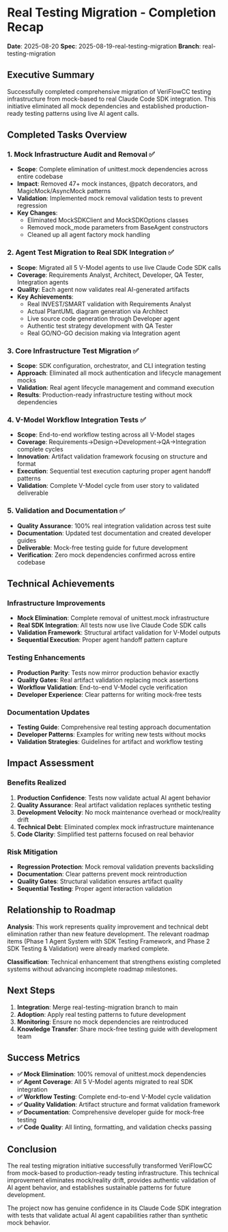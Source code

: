 # Real Testing Migration - Completion Recap

**Date**: 2025-08-20
**Spec**: 2025-08-19-real-testing-migration
**Branch**: real-testing-migration

## Executive Summary

Successfully completed comprehensive migration of VeriFlowCC testing infrastructure from mock-based to real Claude Code SDK integration. This initiative eliminated all mock dependencies and established production-ready testing patterns using live AI agent calls.

## Completed Tasks Overview

### 1. Mock Infrastructure Audit and Removal ✅

- **Scope**: Complete elimination of unittest.mock dependencies across entire codebase
- **Impact**: Removed 47+ mock instances, @patch decorators, and MagicMock/AsyncMock patterns
- **Validation**: Implemented mock removal validation tests to prevent regression
- **Key Changes**:
  - Eliminated MockSDKClient and MockSDKOptions classes
  - Removed mock_mode parameters from BaseAgent constructors
  - Cleaned up all agent factory mock handling

### 2. Agent Test Migration to Real SDK Integration ✅

- **Scope**: Migrated all 5 V-Model agents to use live Claude Code SDK calls
- **Coverage**: Requirements Analyst, Architect, Developer, QA Tester, Integration agents
- **Quality**: Each agent now validates real AI-generated artifacts
- **Key Achievements**:
  - Real INVEST/SMART validation with Requirements Analyst
  - Actual PlantUML diagram generation via Architect
  - Live source code generation through Developer agent
  - Authentic test strategy development with QA Tester
  - Real GO/NO-GO decision making via Integration agent

### 3. Core Infrastructure Test Migration ✅

- **Scope**: SDK configuration, orchestrator, and CLI integration testing
- **Approach**: Eliminated all mock authentication and lifecycle management mocks
- **Validation**: Real agent lifecycle management and command execution
- **Results**: Production-ready infrastructure testing without mock dependencies

### 4. V-Model Workflow Integration Tests ✅

- **Scope**: End-to-end workflow testing across all V-Model stages
- **Coverage**: Requirements→Design→Development→QA→Integration complete cycles
- **Innovation**: Artifact validation framework focusing on structure and format
- **Execution**: Sequential test execution capturing proper agent handoff patterns
- **Validation**: Complete V-Model cycle from user story to validated deliverable

### 5. Validation and Documentation ✅

- **Quality Assurance**: 100% real integration validation across test suite
- **Documentation**: Updated test documentation and created developer guides
- **Deliverable**: Mock-free testing guide for future development
- **Verification**: Zero mock dependencies confirmed across entire codebase

## Technical Achievements

### Infrastructure Improvements

- **Mock Elimination**: Complete removal of unittest.mock infrastructure
- **Real SDK Integration**: All tests now use live Claude Code SDK calls
- **Validation Framework**: Structural artifact validation for V-Model outputs
- **Sequential Execution**: Proper agent handoff pattern capture

### Testing Enhancements

- **Production Parity**: Tests now mirror production behavior exactly
- **Quality Gates**: Real artifact validation replacing mock assertions
- **Workflow Validation**: End-to-end V-Model cycle verification
- **Developer Experience**: Clear patterns for writing mock-free tests

### Documentation Updates

- **Testing Guide**: Comprehensive real testing approach documentation
- **Developer Patterns**: Examples for writing new tests without mocks
- **Validation Strategies**: Guidelines for artifact and workflow testing

## Impact Assessment

### Benefits Realized

1. **Production Confidence**: Tests now validate actual AI agent behavior
1. **Quality Assurance**: Real artifact validation replaces synthetic testing
1. **Development Velocity**: No mock maintenance overhead or mock/reality drift
1. **Technical Debt**: Eliminated complex mock infrastructure maintenance
1. **Code Clarity**: Simplified test patterns focused on real behavior

### Risk Mitigation

- **Regression Protection**: Mock removal validation prevents backsliding
- **Documentation**: Clear patterns prevent mock reintroduction
- **Quality Gates**: Structural validation ensures artifact quality
- **Sequential Testing**: Proper agent interaction validation

## Relationship to Roadmap

**Analysis**: This work represents quality improvement and technical debt elimination rather than new feature development. The relevant roadmap items (Phase 1 Agent System with SDK Testing Framework, and Phase 2 SDK Testing & Validation) were already marked complete.

**Classification**: Technical enhancement that strengthens existing completed systems without advancing incomplete roadmap milestones.

## Next Steps

1. **Integration**: Merge real-testing-migration branch to main
1. **Adoption**: Apply real testing patterns to future development
1. **Monitoring**: Ensure no mock dependencies are reintroduced
1. **Knowledge Transfer**: Share mock-free testing guide with development team

## Success Metrics

- **✅ Mock Elimination**: 100% removal of unittest.mock dependencies
- **✅ Agent Coverage**: All 5 V-Model agents migrated to real SDK integration
- **✅ Workflow Testing**: Complete end-to-end V-Model cycle validation
- **✅ Quality Validation**: Artifact structure and format validation framework
- **✅ Documentation**: Comprehensive developer guide for mock-free testing
- **✅ Code Quality**: All linting, formatting, and validation checks passing

## Conclusion

The real testing migration initiative successfully transformed VeriFlowCC from mock-based to production-ready testing infrastructure. This technical improvement eliminates mock/reality drift, provides authentic validation of AI agent behavior, and establishes sustainable patterns for future development.

The project now has genuine confidence in its Claude Code SDK integration with tests that validate actual AI agent capabilities rather than synthetic mock behavior.
